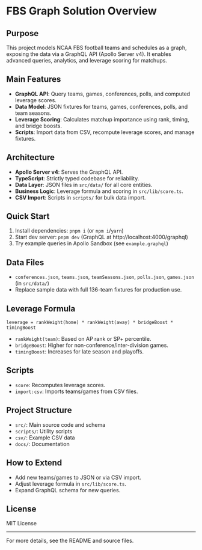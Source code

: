 # FBS Graph Solution Overview

## Purpose

This project models NCAA FBS football teams and schedules as a graph, exposing the data via a GraphQL API (Apollo Server v4). It enables advanced queries, analytics, and leverage scoring for matchups.

## Main Features

- **GraphQL API**: Query teams, games, conferences, polls, and computed leverage scores.
- **Data Model**: JSON fixtures for teams, games, conferences, polls, and team seasons.
- **Leverage Scoring**: Calculates matchup importance using rank, timing, and bridge boosts.
- **Scripts**: Import data from CSV, recompute leverage scores, and manage fixtures.

## Architecture

- **Apollo Server v4**: Serves the GraphQL API.
- **TypeScript**: Strictly typed codebase for reliability.
- **Data Layer**: JSON files in `src/data/` for all core entities.
- **Business Logic**: Leverage formula and scoring in `src/lib/score.ts`.
- **CSV Import**: Scripts in `scripts/` for bulk data import.

## Quick Start

1. Install dependencies: `pnpm i` (or `npm i`/`yarn`)
2. Start dev server: `pnpm dev` (GraphQL at http://localhost:4000/graphql)
3. Try example queries in Apollo Sandbox (see `example.graphql`)

## Data Files

- `conferences.json`, `teams.json`, `teamSeasons.json`, `polls.json`, `games.json` (in `src/data/`)
- Replace sample data with full 136-team fixtures for production use.

## Leverage Formula

```text
leverage = rankWeight(home) * rankWeight(away) * bridgeBoost * timingBoost
```

- `rankWeight(team)`: Based on AP rank or SP+ percentile.
- `bridgeBoost`: Higher for non-conference/inter-division games.
- `timingBoost`: Increases for late season and playoffs.

## Scripts

- `score`: Recomputes leverage scores.
- `import:csv`: Imports teams/games from CSV files.

## Project Structure

- `src/`: Main source code and schema
- `scripts/`: Utility scripts
- `csv/`: Example CSV data
- `docs/`: Documentation

## How to Extend

- Add new teams/games to JSON or via CSV import.
- Adjust leverage formula in `src/lib/score.ts`.
- Expand GraphQL schema for new queries.

## License

MIT License

---

For more details, see the README and source files.
